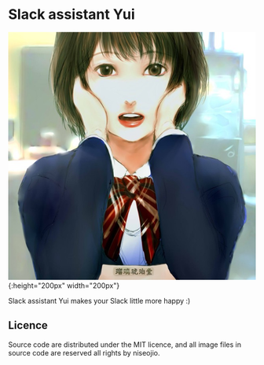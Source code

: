 # Slack assistant Yui

![Yui](/backend/static/img/yui.jpg){:height="200px" width="200px"}

Slack assistant Yui makes your Slack little more happy :)

## Licence

Source code are distributed under the MIT licence, and all image files in source code are reserved all rights by niseojio.
